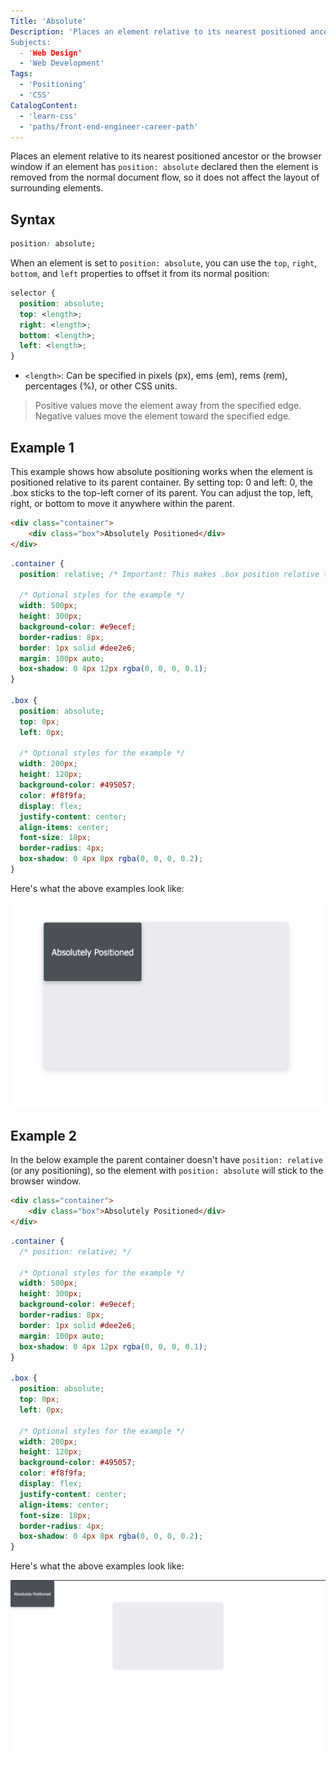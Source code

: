 ```yaml
---
Title: 'Absolute'
Description: 'Places an element relative to its nearest positioned ancestor or the browser window.
Subjects:
  - 'Web Design'
  - 'Web Development'
Tags:
  - 'Positioning'
  - 'CSS'
CatalogContent:
  - 'learn-css'
  - 'paths/front-end-engineer-career-path'
---
```


Places an element relative to its nearest positioned ancestor or the browser window if an element has `position: absolute`  declared then the element is removed from the normal document flow, so it does not affect the layout of surrounding elements.

## Syntax

```css
position: absolute;
```

When an element is set to `position: absolute`, you can use the `top`, `right`, `bottom`, and `left` properties to offset it from its normal position:

```css
selector {
  position: absolute;
  top: <length>;
  right: <length>;
  bottom: <length>;
  left: <length>;
}
```

- `<length>`: Can be specified in pixels (px), ems (em), rems (rem), percentages (%), or other CSS units.

> Positive values move the element away from the specified edge.
> Negative values move the element toward the specified edge.

## Example 1

This example shows how absolute positioning works when the element is positioned relative to its parent container. By setting top: 0 and left: 0, the .box sticks to the top-left corner of its parent. You can adjust the top, left, right, or bottom to move it anywhere within the parent.

```html
<div class="container">
    <div class="box">Absolutely Positioned</div>
</div>
```

```css
.container {
  position: relative; /* Important: This makes .box position relative to .container */

  /* Optional styles for the example */
  width: 500px;
  height: 300px;
  background-color: #e9ecef;
  border-radius: 8px;
  border: 1px solid #dee2e6;
  margin: 100px auto;
  box-shadow: 0 4px 12px rgba(0, 0, 0, 0.1); 
}

.box {
  position: absolute;
  top: 0px;
  left: 0px;

  /* Optional styles for the example */
  width: 200px;
  height: 120px;
  background-color: #495057;
  color: #f8f9fa;
  display: flex;
  justify-content: center;
  align-items: center;
  font-size: 18px;
  border-radius: 4px;
  box-shadow: 0 4px 8px rgba(0, 0, 0, 0.2); 
}
```

Here's what the above examples look like:

![Box at top-left of parent](https://raw.githubusercontent.com/Codecademy/docs/main/media/css-position-absolute-ex1.png)


## Example 2

In the below example the parent container doesn't have `position: relative` (or any positioning),  so the element with `position: absolute` will stick to the browser window.

```html
<div class="container">
    <div class="box">Absolutely Positioned</div>
</div>
```

```css
.container {
  /* position: relative; */

  /* Optional styles for the example */
  width: 500px;
  height: 300px;
  background-color: #e9ecef;
  border-radius: 8px;
  border: 1px solid #dee2e6; 
  margin: 100px auto;
  box-shadow: 0 4px 12px rgba(0, 0, 0, 0.1); 
}

.box {
  position: absolute;
  top: 0px;
  left: 0px;
      
  /* Optional styles for the example */
  width: 200px;
  height: 120px;
  background-color: #495057;
  color: #f8f9fa;
  display: flex;
  justify-content: center;
  align-items: center;
  font-size: 18px;
  border-radius: 4px;
  box-shadow: 0 4px 8px rgba(0, 0, 0, 0.2); 
}
```

Here's what the above examples look like:

![Box at top-left of window.](https://raw.githubusercontent.com/Codecademy/docs/main/media/css-position-absolute-ex2.png)
